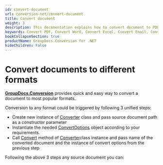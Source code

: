 ```yaml
---
id: convert-document
url: conversion-net/convert-document
title: Convert document
weight: 3
description: This documentation explains how to convert document to PDF, Word, Excel, PowerPoint, Email, JPG, PNG, TIFF and many other formats with just couple of lines of .NET code.
keywords: Convert PDF, Convert Word, Convert Excel, Convert Email, Convert Presentation
bookCollapseSection: true
productName: GroupDocs.Conversion for .NET
hideChildren: False
---
```

# Convert documents to different formats

**[GroupDocs.Conversion](https://products.groupdocs.com/conversion/net)** provides quick and easy way to convert a document to most popular formats.

Conversion to any format could be triggered by following 3 unified steps:

*   Create new instance of [Converter](https://apireference.groupdocs.com/net/conversion/groupdocs.conversion/converter) class and pass source document path as a constructor parameter
*   Instantiate the needed [ConvertOptions](https://apireference.groupdocs.com/net/conversion/groupdocs.conversion.options.convert/convertoptions) object according to your requirements.
*   Call [Convert](https://apireference.groupdocs.com/net/conversion/groupdocs.conversion/converter/methods/convert/2) method of [Converter](https://apireference.groupdocs.com/net/conversion/groupdocs.conversion/converter)class instance and pass name of the converted document and the instance of convert options from the previous step

Following the above 3 steps any source document you can:
